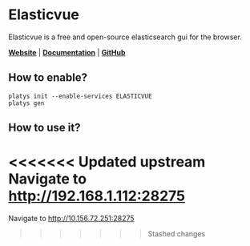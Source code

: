 # Elasticvue

Elasticvue is a free and open-source elasticsearch gui for the browser. 

**[Website](https://elasticvue.com/)** | **[Documentation](https://elasticvue.com/usage)** | **[GitHub](https://github.com/cars10/elasticvue)**

## How to enable?

```
platys init --enable-services ELASTICVUE
platys gen
```

## How to use it?

<<<<<<< Updated upstream
Navigate to <http://192.168.1.112:28275>
=======
Navigate to <http://10.156.72.251:28275>
>>>>>>> Stashed changes

